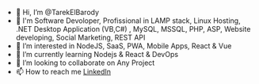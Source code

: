- 👋 Hi, I’m @TarekElBarody
- 💪 I'm Software Devoloper, Profissional in LAMP stack, Linux Hosting, .NET Desktop Application (VB,C#) , MySQL, MSSQL, PHP, ASP, Website developing, Social Marketing, REST API 
- 👀 I’m interested in NodeJS, SaaS, PWA, Mobile Apps, React & Vue
- 🌱 I’m currently learning Nodejs & React & DevOps
- 💞️ I’m looking to collaborate on Any Project
- 📫 How to reach me [LinkedIn](https://www.linkedin.com/in/tarekelbarody/)

<!---
TarekElBarody/TarekElBarody is a ✨ special ✨ repository because its `README.md` (this file) appears on your GitHub profile.
You can click the Preview link to take a look at your changes.
--->
